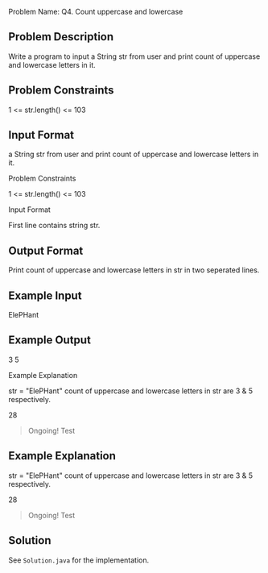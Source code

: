 Problem Name: Q4. Count uppercase and lowercase

## Problem Description

Write a program to input a String str from user and print count of uppercase and lowercase letters in it.

## Problem Constraints

1 <= str.length() <= 103

## Input Format

a String str from user and print count of uppercase and lowercase letters in it.

Problem Constraints

1 <= str.length() <= 103

Input Format

First line contains string str.

## Output Format

Print count of uppercase and lowercase letters in str in two seperated lines.

## Example Input

ElePHant

## Example Output

3
5

Example Explanation

str = "ElePHant"
count of uppercase and lowercase letters in str are 3 & 5 respectively.

28
> Ongoing!
Test

## Example Explanation

str = "ElePHant"
count of uppercase and lowercase letters in str are 3 & 5 respectively.

28
> Ongoing!
Test

## Solution

See `Solution.java` for the implementation.